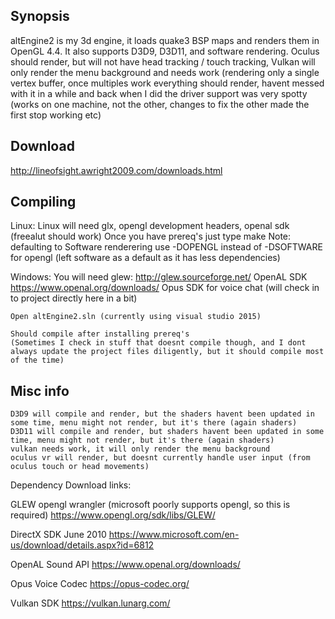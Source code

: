 ## Synopsis

altEngine2 is my 3d engine, it loads quake3 BSP maps and renders them in OpenGL 4.4. It also supports D3D9, D3D11, and software rendering. Oculus should render, but will not have head tracking / touch tracking, Vulkan will only render the menu background and needs work (rendering only a single vertex buffer, once multiples work everything should render, havent messed with it in a while and back when I did the driver support was very spotty (works on one machine, not the other, changes to fix the other made the first stop working etc)

## Download

http://lineofsight.awright2009.com/downloads.html

## Compiling

Linux:
	Linux will need glx, opengl development headers, openal sdk (freealut should work)
	Once you have prereq's just type make
	Note: defaulting to Software renderering use -DOPENGL instead of -DSOFTWARE for opengl (left software as a default as it has less dependencies)

Windows:
	You will need glew:
		http://glew.sourceforge.net/
	OpenAL SDK
		https://www.openal.org/downloads/
	Opus SDK for voice chat (will check in to project directly here in a bit)

	Open altEngine2.sln (currently using visual studio 2015)

	Should compile after installing prereq's
	(Sometimes I check in stuff that doesnt compile though, and I dont always update the project files diligently, but it should compile most of the time)


## Misc info

	D3D9 will compile and render, but the shaders havent been updated in some time, menu might not render, but it's there (again shaders)
	D3D11 will compile and render, but shaders havent been updated in some time, menu might not render, but it's there (again shaders)
	vulkan needs work, it will only render the menu background
	oculus vr will render, but doesnt currently handle user input (from oculus touch or head movements)


Dependency Download links:

GLEW opengl wrangler (microsoft poorly supports opengl, so this is required)
	https://www.opengl.org/sdk/libs/GLEW/

DirectX SDK June 2010
	https://www.microsoft.com/en-us/download/details.aspx?id=6812

OpenAL Sound API
	https://www.openal.org/downloads/

Opus Voice Codec
	https://opus-codec.org/

Vulkan SDK
	https://vulkan.lunarg.com/


